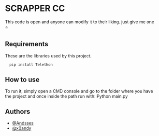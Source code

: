 # SCRAPPER CC

This code is open and anyone can modify it to their liking. just give me one ⭐


## Requirements

These are the libraries used by this project.

```bash
  pip install Telethon
```
    
## How to use

To run it, simply open a CMD console and go to the folder where you have the project and once inside the path run with: Python main.py




## Authors

- [@Andsses](https://github.com/Andsses?tab=repositories)
- [@x0andy](https://web.telegram.org/k/#@x0andy)


